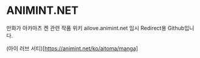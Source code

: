 # ANIMINT.NET
만화가 아카마츠 켄 관련 작품 위키
ailove.animint.net 임시 Redirect용 Github입니다.

(아이 러브 서티)[https://animint.net/ko/aitoma/manga]
